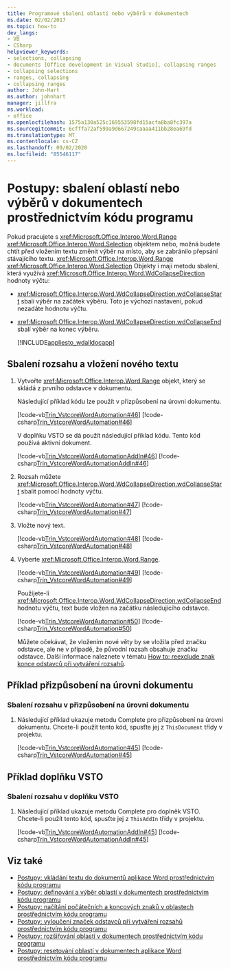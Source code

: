 ```yaml
---
title: Programové sbalení oblastí nebo výběrů v dokumentech
ms.date: 02/02/2017
ms.topic: how-to
dev_langs:
- VB
- CSharp
helpviewer_keywords:
- selections, collapsing
- documents [Office development in Visual Studio], collapsing ranges
- collapsing selections
- ranges, collapsing
- collapsing ranges
author: John-Hart
ms.author: johnhart
manager: jillfra
ms.workload:
- office
ms.openlocfilehash: 1575a130a525c169553598fd15acfa8ba8fc397a
ms.sourcegitcommit: 6cfffa72af599a9d667249caaaa411bb28ea69fd
ms.translationtype: MT
ms.contentlocale: cs-CZ
ms.lasthandoff: 09/02/2020
ms.locfileid: "85546117"
---
```

# <a name="how-to-programmatically-collapse-ranges-or-selections-in-documents"></a>Postupy: sbalení oblastí nebo výběrů v dokumentech prostřednictvím kódu programu
  Pokud pracujete s <xref:Microsoft.Office.Interop.Word.Range> <xref:Microsoft.Office.Interop.Word.Selection> objektem nebo, možná budete chtít před vložením textu změnit výběr na místo, aby se zabránilo přepsání stávajícího textu. <xref:Microsoft.Office.Interop.Word.Range> <xref:Microsoft.Office.Interop.Word.Selection> Objekty i mají metodu sbalení, která využívá <xref:Microsoft.Office.Interop.Word.WdCollapseDirection> hodnoty výčtu:

- <xref:Microsoft.Office.Interop.Word.WdCollapseDirection.wdCollapseStart> sbalí výběr na začátek výběru. Toto je výchozí nastavení, pokud nezadáte hodnotu výčtu.

- <xref:Microsoft.Office.Interop.Word.WdCollapseDirection.wdCollapseEnd> sbalí výběr na konec výběru.

  [!INCLUDE[appliesto_wdalldocapp](../vsto/includes/appliesto-wdalldocapp-md.md)]

## <a name="to-collapse-a-range-and-insert-new-text"></a>Sbalení rozsahu a vložení nového textu

1. Vytvořte <xref:Microsoft.Office.Interop.Word.Range> objekt, který se skládá z prvního odstavce v dokumentu.

    Následující příklad kódu lze použít v přizpůsobení na úrovni dokumentu.

    [!code-vb[Trin_VstcoreWordAutomation#46](../vsto/codesnippet/VisualBasic/Trin_VstcoreWordAutomationVB/ThisDocument.vb#46)]
    [!code-csharp[Trin_VstcoreWordAutomation#46](../vsto/codesnippet/CSharp/Trin_VstcoreWordAutomationCS/ThisDocument.cs#46)]

    V doplňku VSTO se dá použít následující příklad kódu. Tento kód používá aktivní dokument.

    [!code-vb[Trin_VstcoreWordAutomationAddIn#46](../vsto/codesnippet/VisualBasic/Trin_VstcoreWordAutomationAddIn/ThisAddIn.vb#46)]
    [!code-csharp[Trin_VstcoreWordAutomationAddIn#46](../vsto/codesnippet/CSharp/Trin_VstcoreWordAutomationAddIn/ThisAddIn.cs#46)]

2. Rozsah můžete <xref:Microsoft.Office.Interop.Word.WdCollapseDirection.wdCollapseStart> sbalit pomocí hodnoty výčtu.

    [!code-vb[Trin_VstcoreWordAutomation#47](../vsto/codesnippet/VisualBasic/Trin_VstcoreWordAutomationVB/ThisDocument.vb#47)]
    [!code-csharp[Trin_VstcoreWordAutomation#47](../vsto/codesnippet/CSharp/Trin_VstcoreWordAutomationCS/ThisDocument.cs#47)]

3. Vložte nový text.

    [!code-vb[Trin_VstcoreWordAutomation#48](../vsto/codesnippet/VisualBasic/Trin_VstcoreWordAutomationVB/ThisDocument.vb#48)]
    [!code-csharp[Trin_VstcoreWordAutomation#48](../vsto/codesnippet/CSharp/Trin_VstcoreWordAutomationCS/ThisDocument.cs#48)]

4. Vyberte <xref:Microsoft.Office.Interop.Word.Range>.

    [!code-vb[Trin_VstcoreWordAutomation#49](../vsto/codesnippet/VisualBasic/Trin_VstcoreWordAutomationVB/ThisDocument.vb#49)]
    [!code-csharp[Trin_VstcoreWordAutomation#49](../vsto/codesnippet/CSharp/Trin_VstcoreWordAutomationCS/ThisDocument.cs#49)]

   Použijete-li <xref:Microsoft.Office.Interop.Word.WdCollapseDirection.wdCollapseEnd> hodnotu výčtu, text bude vložen na začátku následujícího odstavce.

   [!code-vb[Trin_VstcoreWordAutomation#50](../vsto/codesnippet/VisualBasic/Trin_VstcoreWordAutomationVB/ThisDocument.vb#50)]
   [!code-csharp[Trin_VstcoreWordAutomation#50](../vsto/codesnippet/CSharp/Trin_VstcoreWordAutomationCS/ThisDocument.cs#50)]

   Můžete očekávat, že vložením nové věty by se vložila před značku odstavce, ale ne v případě, že původní rozsah obsahuje značku odstavce. Další informace naleznete v tématu [How to: reexclude znak konce odstavců při vytváření rozsahů](../vsto/how-to-programmatically-exclude-paragraph-marks-when-creating-ranges.md).

## <a name="document-level-customization-example"></a>Příklad přizpůsobení na úrovni dokumentu

### <a name="to-collapse-a-range-in-a-document-level-customization"></a>Sbalení rozsahu v přizpůsobení na úrovni dokumentu

1. Následující příklad ukazuje metodu Complete pro přizpůsobení na úrovni dokumentu. Chcete-li použít tento kód, spusťte jej z `ThisDocument` třídy v projektu.

     [!code-vb[Trin_VstcoreWordAutomation#45](../vsto/codesnippet/VisualBasic/Trin_VstcoreWordAutomationVB/ThisDocument.vb#45)]
     [!code-csharp[Trin_VstcoreWordAutomation#45](../vsto/codesnippet/CSharp/Trin_VstcoreWordAutomationCS/ThisDocument.cs#45)]

## <a name="vsto-add-in-example"></a>Příklad doplňku VSTO

### <a name="to-collapse-a-range-in-a-vsto-add-in"></a>Sbalení rozsahu v doplňku VSTO

1. Následující příklad ukazuje metodu Complete pro doplněk VSTO. Chcete-li použít tento kód, spusťte jej z `ThisAddIn` třídy v projektu.

     [!code-vb[Trin_VstcoreWordAutomationAddIn#45](../vsto/codesnippet/VisualBasic/Trin_VstcoreWordAutomationAddIn/ThisAddIn.vb#45)]
     [!code-csharp[Trin_VstcoreWordAutomationAddIn#45](../vsto/codesnippet/CSharp/Trin_VstcoreWordAutomationAddIn/ThisAddIn.cs#45)]

## <a name="see-also"></a>Viz také
- [Postupy: vkládání textu do dokumentů aplikace Word prostřednictvím kódu programu](../vsto/how-to-programmatically-insert-text-into-word-documents.md)
- [Postupy: definování a výběr oblastí v dokumentech prostřednictvím kódu programu](../vsto/how-to-programmatically-define-and-select-ranges-in-documents.md)
- [Postupy: načítání počátečních a koncových znaků v oblastech prostřednictvím kódu programu](../vsto/how-to-programmatically-retrieve-start-and-end-characters-in-ranges.md)
- [Postupy: vyloučení značek odstavců při vytváření rozsahů prostřednictvím kódu programu](../vsto/how-to-programmatically-exclude-paragraph-marks-when-creating-ranges.md)
- [Postupy: rozšiřování oblastí v dokumentech prostřednictvím kódu programu](../vsto/how-to-programmatically-extend-ranges-in-documents.md)
- [Postupy: resetování oblastí v dokumentech aplikace Word prostřednictvím kódu programu](../vsto/how-to-programmatically-reset-ranges-in-word-documents.md)
